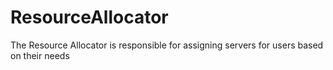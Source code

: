 # ResourceAllocator
The Resource Allocator is responsible for assigning servers for users based on their needs

